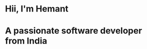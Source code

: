 <html>
  <head>
    <body><h1>Hii, I'm Hemant<h1>
      <h1>A passionate software developer from India</h1>
    </body>
  </head>
</html>
